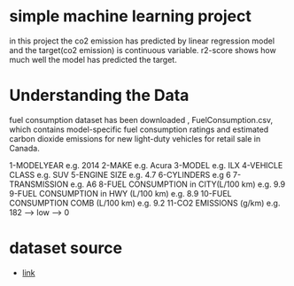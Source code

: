 # simple machine learning project
in this project the co2 emission has predicted by linear regression model and the target(co2 emission) is continuous variable.
r2-score shows how much well the model has predicted the target.
# Understanding the Data
fuel consumption dataset has been downloaded , FuelConsumption.csv, which contains model-specific fuel consumption ratings and estimated carbon dioxide emissions for new light-duty vehicles for retail sale in Canada.

1-MODELYEAR e.g. 2014
2-MAKE e.g. Acura
3-MODEL e.g. ILX
4-VEHICLE CLASS e.g. SUV
5-ENGINE SIZE e.g. 4.7
6-CYLINDERS e.g 6
7-TRANSMISSION e.g. A6
8-FUEL CONSUMPTION in CITY(L/100 km) e.g. 9.9
9-FUEL CONSUMPTION in HWY (L/100 km) e.g. 8.9
10-FUEL CONSUMPTION COMB (L/100 km) e.g. 9.2
11-CO2 EMISSIONS (g/km) e.g. 182 --> low --> 0
# dataset source
- [link](https://open.canada.ca/data/en/dataset/98f1a129-f628-4ce4-b24d-6f16bf24dd64?utm_medium=Exinfluencer&utm_source=Exinfluencer&utm_content=000026UJ&utm_term=10006555&utm_id=NA-SkillsNetwork-Channel-SkillsNetworkCoursesIBMDeveloperSkillsNetworkML0101ENSkillsNetwork20718538-2021-01-01)